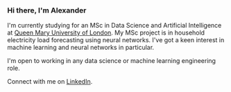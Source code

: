 ### Hi there, I'm Alexander

I'm currently studying for an MSc in Data Science and Artificial Intelligence at [Queen Mary University of London](https://www.qmul.ac.uk).
My MSc project is in household electricity load forecasting using neural networks.
I've got a keen interest in machine learning and neural networks in particular.

I'm open to working in any data science or machine learning engineering role.

Connect with me on [LinkedIn](https://www.linkedin.com/in/alexandercoudijzer/).
